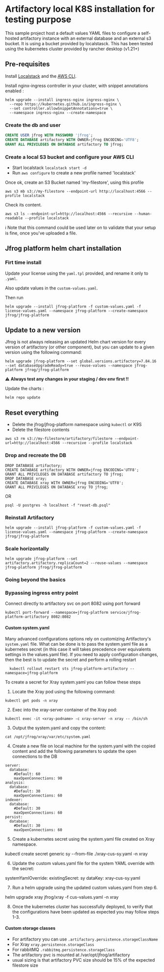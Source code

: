 # Artifactory local K8S installation for testing purpose
This sample project host a default values YAML files to configure a self-hosted artifactory instance with an external database and an external s3 bucket.
It is using a bucket provided by localstasck.
This has been tested using the kubernetes cluster provided by rancher desktop (v1.21+)

## Pre-requisites
Install [Localstack](https://docs.localstack.cloud/getting-started/installation/) and the [AWS CLI](https://docs.aws.amazon.com/cli/latest/userguide/getting-started-install.html).

Install nginx-ingress controller in your cluster, with snippet annotations enabled :

```shell
helm upgrade --install ingress-nginx ingress-nginx \
  --repo https://kubernetes.github.io/ingress-nginx \
  --set controller.allowSnippetAnnotations=true \
  --namespace ingress-nginx --create-namespace 
```

### Create the db and user

```SQL
CREATE USER jfrog WITH PASSWORD 'jfrog';
CREATE DATABASE artifactory WITH OWNER=jfrog ENCODING='UTF8';
GRANT ALL PRIVILEGES ON DATABASE artifactory TO jfrog;
```
### Create a local S3 bucket and configure your AWS CLI 

- Start localstack `localstack start -d`
- Run `aws configure` to create a new profile named 'localstack'

Once ok, create an S3 Bucket named 'my-filestore', using this profile

```shell
aws s3 mb s3://my-filestore --endpoint-url http://localhost:4566 --profile localstack
```

Check its content.

```shell
aws s3 ls --endpoint-url=http://localhost:4566 --recursive --human-readable --profile localstack
```

 :information_source: Note that this command could be used later on to validate that your setup is fine, once you've uploaded a file.

## Jfrog platform helm chart installation

### Firt time install
Update your license using the `yaml.tpl` provided, and rename it only to `.yaml`.

Also update values in the `custom-values.yaml`.

Then run
```shell
helm upgrade --install jfrog-platform -f custom-values.yaml -f license-values.yaml --namespace jfrog-platform --create-namespace jfrog/jfrog-platform
```

## Update to a new version 
Jfrog is not always releasing an updated Helm chart version for every version of artifactory (or other component), but you can update to a given version using the following command:

```
helm upgrade jfrog-platform --set global.versions.artifactory=7.84.16 --set databaseUpgradeReady=true --reuse-values --namespace jfrog-platform jfrog/jfrog-platform
```
:warning: **Always test any changes in your staging / dev env first !!**

Update the charts : 
```
helm repo update
```

## Reset everything

- Delete the jfrog/jfrog-platform namespace using `kubectl` or K9S
- Delete the filestore contents
```
aws s3 rm s3://my-filestore/artifactory/filestore --endpoint-url=http://localhost:4566 --recursive --profile localstack
```

### Drop and recreate the DB
```
DROP DATABASE artifactory;
CREATE DATABASE artifactory WITH OWNER=jfrog ENCODING='UTF8';
GRANT ALL PRIVILEGES ON DATABASE artifactory TO jfrog;
DROP DATABASE xray;
CREATE DATABASE xray WITH OWNER=jfrog ENCODING='UTF8';
GRANT ALL PRIVILEGES ON DATABASE xray TO jfrog;

```

OR

```
psql -U postgres -h localhost -f "reset-db.psql"
```

### Reinstall Artifactory

```shell
helm upgrade --install jfrog-platform -f custom-values.yaml -f license-values.yaml --namespace jfrog-platform --create-namespace jfrog/jfrog-platform
```

### Scale horizontally
```
helm upgrade jfrog-platform --set artifactory.artifactory.replicaCount=2 --reuse-values --namespace jfrog-platform jfrog/jfrog-platform
```
### Going beyond the basics 

### Bypassing ingress entry point 

Connect directly to artifactory svc on port 8082 using port forward
```
kubectl port-forward --namespace=jfrog-platform service/jfrog-platform-artifactory 8082:8082
```

#### Custom system.yaml
Many advanced configurations options rely on customizing Artifactory's `system.yaml` file.
What can be done is to pass the system.yaml file as a kubernetes secret (in this case it will takes precedence over equivalents settings in the values.yaml file).
If you need to apply configuration changes, then the best is to update the secret and perform a rolling restart 
```
  kubectl rollout restart sts jfrog-platform-artifactory --namespace=jfrog-platform
```

To create a secret for Xray system.yaml you can follow these steps
1. Locate the Xray pod using the following command:

```kubectl get pods -n xray```
 
2. Exec into the xray-server container of the Xray pod:
 
```kubectl exec -it <xray-podname> -c xray-server -n xray -- /bin/sh```

3. Output the system.yaml and copy the content:

```cat /opt/jfrog/xray/var/etc/system.yaml```

4. Create a new file on local machine for the system.yaml with the copied content and add the following parameters to update the open connections to the DB
```
server:
  database:
    #Default: 60
    maxOpenConnections: 90
analysis:
  database:
    #Default: 30
    maxOpenConnections: 60
indexer:
  database:
    #Default: 30
    maxOpenConnections: 60
persist:
  database:
    #Default: 30
    maxOpenConnections: 60
```
5. Create a kubernetes secret using the system.yaml file created on Xray namespace.

kubectl create secret generic sy --from-file ./xray-cus-sy.yaml -n xray

6. Update the custom values.yaml file for the system YAML override with the secret:

systemYamlOverride:
  existingSecret: sy
  dataKey: xray-cus-sy.yaml

7. Run a helm upgrade using the updated custom values.yaml from step 6. 
 
helm upgrade xray jfrog/xray -f cus-values.yaml -n xray

8. Once the kubernetes cluster has successfully deployed, to verify that the configurations have been updated as expected you may follow steps 1-3.

#### Custom storage classes
- For artifactory you can use `.artifactory.persistence.storageClassName`
- For Xray `xray.persistence.storageClass`
- For rabbitMQ `.rabbitmq.persistence.storageClass`
- The artifactory pvc is mounted at /var/opt/jfrog/artifactory
- usual sizing is that artifactory PVC size should be 15% of the expected filestore size






